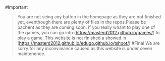 #Important
>You are not seing any button in the homepage as they are not finished yet, eventhough there are plenty of files in the repos.Please be pachent as they are coming soon. If you really whant to play one of the games, you can go into (https://masterd2012.github.io/games/) to play a game. This website is not finished a showed in (https://masterd2012.github.io/edugo.github.io/tshoot/)
#Final
>We are sorry for any inconviniance caused as this website is under seveir maintenence.
